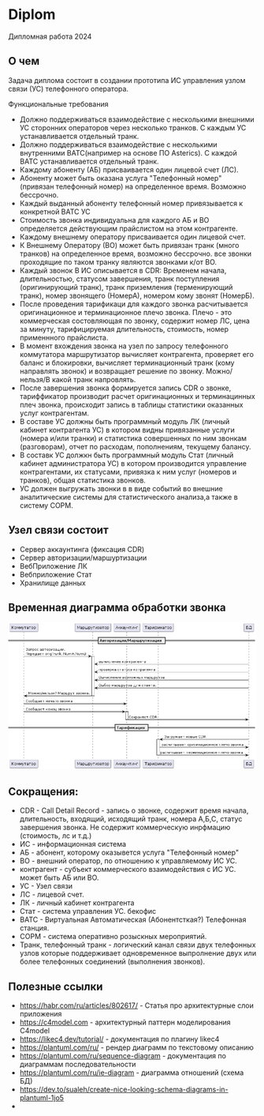 # Diplom

Дипломная работа 2024

## О чем 

Задача диплома состоит в создании прототипа ИС управления узлом связи (УС) телефонного оператора. 

Функциональные требования

- Должно поддерживаться взаимодействие с несколькими внешними УС сторонних операторов через несколько транков. С каждым УС устанавливается отдельный транк.
- Должно поддерживаться взаимодействие с несколькими внутренними ВАТС(например на основе ПО Asterics). С каждой ВАТС устанавливается отдельный транк.
- Каждому абоненту (АБ) присваивается один лицевой счет (ЛС).
- Абоненту может быть оказана услуга "Телефонный номер" (привязан телефонный номер) на определенное время. Возможно бессрочно. 
- Каждый выданный абоненту телефонный номер привязывается к конкретной ВАТС УС
- Стоимость звонка индивидуальна для каждого АБ и ВО  определяется действующим прайслистом на этом контрагенте.
- Каждому внешнему оператору присваивается один лицевой счет.
- К Внешнему Оператору (ВО) может быть привязан транк (много транков) на определенное время, возможно бессрочно. все звонки проходящие по таком транку являются звонками к/от ВО.
- Каждый звонок В ИС описывается в CDR: Временем начала, длительностью, статусом завершения, транк поступления (оригинирующий транк), транк приземления (терменирующий транк), номер звонящего (НомерА), номером кому звонят (НомерБ).
- После проведения тарификаци для каждого звонка расчитывается оригинационное и терминационное плечо звонка. Плечо - это коммерческая состовляющая по звонку, содержит номер ЛС, цена за минуту, тарифицируемая длительность, стоимость, номер применнного прайслиста.
- В момент вхождения звонка на узел по запросу телефонного коммутатора  маршрутизатор вычисляет контрагента, проверяет его баланс и блокировки, вычисляет терминационный транк (кому направлять звонок) и возвращает решение по звонку. Можно/нельзя/В какой транк напровлять.
- После завершения звонка формируется запись CDR о звонке, тариффикатор производит расчет оригинационных и терминацинных плеч звонка, происходит запись в таблицы статистики оказанных услуг контрагентам.
- В составе УС должны быть программный модуль ЛК (личный кабинет контрагента УС) в котором видны привязанные услуги (номера и/или транки) и статистика совершенных по ним звонкам (разговорам), отчет по расходам, пополнениям, текущему балансу.
- В составк УС должкн быть программный модуль Стат (личный кабинет администратора УС) в котором производится управление контрагентами, их статусами, привязка к ним услуг (номеров и транков), общая статистика звонков.
- УС должен выгружать звонки в в виде событий во внешние аналитические системы для статистического анализа,а также в систему СОРМ.

## Узел связи состоит

- Сервер аккаунтинга (фиксация CDR)
- Cервер авторизации/маршуртизации
- ВебПриложение ЛК
- Вебприложение Стат
- Хранилище данных

## Временная диаграмма обработки звонка

![Временная диаграма обработки звонка](out/docs/diagrams/calls/calls.png "Title")

## Сокращения:
- CDR - Call Detail Record - запись о звонке, содержит время начала, длительность, входящий, исходящий транк, номера А,Б,С, статус завершения звонка. Не содержит коммерческую инрфмацию (стоимость, лс и т.д.)
- ИС - информационная система
- АБ - абонент, которому оказывется услуга "Телефонный номер"
- ВО - внешний оператор, по отношению к управляемому ИС УС.
- контрагент - субъект коммерческого взаимодействия с ИС УС. может быть АБ или ВО.
- УС - Узел связи
- ЛС - лицевой счет.
- ЛК - личный кабинет контрагента
- Стат - система управления УС. бекофис
- ВАТС - Виртуальная Автоматическая (Абонентсткая?) Телефонная станция.
- СОРМ - система оперативно розыскных мероприятий.
- Транк, телефонный транк -  логический канал связи двух телефонных узлов которые поддерживает одновременное выпролнение двух или более телефонных соединений (выполнения звонков).

## Полезные ссылки

- https://habr.com/ru/articles/802617/ - Статья про архитектурные слои приложения
- https://c4model.com - архитектурный паттерн моделирования C4model
- https://likec4.dev/tutorial/ - документация по плагину likec4
- https://plantuml.com/ru/ - рендер диаграмм по текстовому описанию
- https://plantuml.com/ru/sequence-diagram - документация по диаграммам последовательности
- https://plantuml.com/ru/ie-diagram - диаграмма отношений (схема БД) 
- https://dev.to/sualeh/create-nice-looking-schema-diagrams-in-plantuml-1jo5
- 

